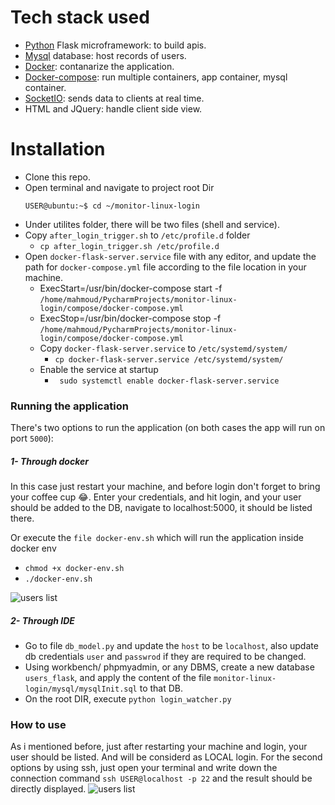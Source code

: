 # Tech stack used
  - [Python](http://flask.pocoo.org/) Flask microframework: to build apis.
  - [Mysql](https://www.mysql.com/) database: host records of users.
  - [Docker](https://www.docker.com/): contanarize the application.
  - [Docker-compose](https://docs.docker.com/compose/): run multiple containers, app container, mysql container.
  - [SocketIO](https://flask-socketio.readthedocs.io/en/latest/): sends data to clients at real time.
  - HTML and JQuery: handle client side view.

# Installation
  - Clone this repo.
  - Open terminal and navigate to project root Dir
    ``` 
    USER@ubuntu:~$ cd ~/monitor-linux-login
    ```
  - Under utilites folder, there will be two files (shell and service).
  - Copy ```after_login_trigger.sh``` to ```/etc/profile.d``` folder
    - ```cp after_login_trigger.sh /etc/profile.d```
  - Open ```docker-flask-server.service``` file with any editor, and update the path for ```docker-compose.yml``` file according to the file location in your machine.
      - ExecStart=/usr/bin/docker-compose start -f ```/home/mahmoud/PycharmProjects/monitor-linux-login/compose/docker-compose.yml```
      - ExecStop=/usr/bin/docker-compose stop -f ```/home/mahmoud/PycharmProjects/monitor-linux-login/compose/docker-compose.yml```
    - Copy ```docker-flask-server.service``` to ```/etc/systemd/system/```
      - ```cp docker-flask-server.service /etc/systemd/system/```
    - Enable the service at startup
      - ``` sudo systemctl enable docker-flask-server.service```


### Running the application
There's two options to run the application (on both cases the app will run on port ```5000```):

##### 1- Through docker
In this case just restart your machine, and before login don't forget to bring your coffee cup 😂.
Enter your credentials, and hit login, and your user should be added to the DB, navigate to localhost:5000, it should be listed there.

Or execute the ```file docker-env.sh``` which will run the application inside docker env
  - ```chmod +x docker-env.sh```
  - ```./docker-env.sh```

![users list](https://i.imgur.com/GpyIeiV.jpg)


##### 2- Through IDE
  - Go to file ```db_model.py``` and update the ```host``` to be ```localhost```, also update db credentials ```user``` and ```passwrod``` if they are required to be changed.
  - Using workbench/ phpmyadmin, or any DBMS, create a new database ```users_flask```, and apply the content of the file
  ```monitor-linux-login/mysql/mysqlInit.sql``` to that DB.
  - On the root DIR, execute ```python login_watcher.py```

### How to use
As i mentioned before, just after restarting your machine and login, your user should be listed. And will be considerd as LOCAL login. For the second options by using ssh, just open your terminal and write down the connection command
```ssh USER@localhost -p 22```
and the result should be directly displayed.
![users list](https://i.imgur.com/gIH8YBa.gif)



